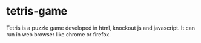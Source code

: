 # tetris-game
Tetris is a puzzle game developed in html, knockout js and javascript. It can run in web browser like chrome or firefox.
